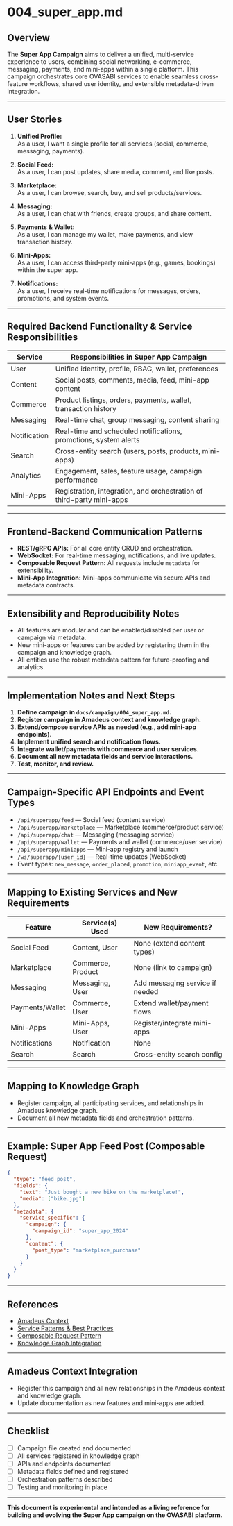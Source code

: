 # 004_super_app.md

## Overview

The **Super App Campaign** aims to deliver a unified, multi-service experience to users, combining
social networking, e-commerce, messaging, payments, and mini-apps within a single platform. This
campaign orchestrates core OVASABI services to enable seamless cross-feature workflows, shared user
identity, and extensible metadata-driven integration.

---

## User Stories

1. **Unified Profile:**  
   As a user, I want a single profile for all services (social, commerce, messaging, payments).

2. **Social Feed:**  
   As a user, I can post updates, share media, comment, and like posts.

3. **Marketplace:**  
   As a user, I can browse, search, buy, and sell products/services.

4. **Messaging:**  
   As a user, I can chat with friends, create groups, and share content.

5. **Payments & Wallet:**  
   As a user, I can manage my wallet, make payments, and view transaction history.

6. **Mini-Apps:**  
   As a user, I can access third-party mini-apps (e.g., games, bookings) within the super app.

7. **Notifications:**  
   As a user, I receive real-time notifications for messages, orders, promotions, and system events.

---

## Required Backend Functionality & Service Responsibilities

| Service      | Responsibilities in Super App Campaign                                |
| ------------ | --------------------------------------------------------------------- |
| User         | Unified identity, profile, RBAC, wallet, preferences                  |
| Content      | Social posts, comments, media, feed, mini-app content                 |
| Commerce     | Product listings, orders, payments, wallet, transaction history       |
| Messaging    | Real-time chat, group messaging, content sharing                      |
| Notification | Real-time and scheduled notifications, promotions, system alerts      |
| Search       | Cross-entity search (users, posts, products, mini-apps)               |
| Analytics    | Engagement, sales, feature usage, campaign performance                |
| Mini-Apps    | Registration, integration, and orchestration of third-party mini-apps |

---

## Frontend-Backend Communication Patterns

- **REST/gRPC APIs:** For all core entity CRUD and orchestration.
- **WebSocket:** For real-time messaging, notifications, and live updates.
- **Composable Request Pattern:** All requests include `metadata` for extensibility.
- **Mini-App Integration:** Mini-apps communicate via secure APIs and metadata contracts.

---

## Extensibility and Reproducibility Notes

- All features are modular and can be enabled/disabled per user or campaign via metadata.
- New mini-apps or features can be added by registering them in the campaign and knowledge graph.
- All entities use the robust metadata pattern for future-proofing and analytics.

---

## Implementation Notes and Next Steps

1. **Define campaign in `docs/campaign/004_super_app.md`.**
2. **Register campaign in Amadeus context and knowledge graph.**
3. **Extend/compose service APIs as needed (e.g., add mini-app endpoints).**
4. **Implement unified search and notification flows.**
5. **Integrate wallet/payments with commerce and user services.**
6. **Document all new metadata fields and service interactions.**
7. **Test, monitor, and review.**

---

## Campaign-Specific API Endpoints and Event Types

- `/api/superapp/feed` — Social feed (content service)
- `/api/superapp/marketplace` — Marketplace (commerce/product service)
- `/api/superapp/chat` — Messaging (messaging service)
- `/api/superapp/wallet` — Payments and wallet (commerce/user service)
- `/api/superapp/miniapps` — Mini-app registry and launch
- `/ws/superapp/{user_id}` — Real-time updates (WebSocket)
- Event types: `new_message`, `order_placed`, `promotion`, `miniapp_event`, etc.

---

## Mapping to Existing Services and New Requirements

| Feature         | Service(s) Used   | New Requirements?               |
| --------------- | ----------------- | ------------------------------- |
| Social Feed     | Content, User     | None (extend content types)     |
| Marketplace     | Commerce, Product | None (link to campaign)         |
| Messaging       | Messaging, User   | Add messaging service if needed |
| Payments/Wallet | Commerce, User    | Extend wallet/payment flows     |
| Mini-Apps       | Mini-Apps, User   | Register/integrate mini-apps    |
| Notifications   | Notification      | None                            |
| Search          | Search            | Cross-entity search config      |

---

## Mapping to Knowledge Graph

- Register campaign, all participating services, and relationships in Amadeus knowledge graph.
- Document all new metadata fields and orchestration patterns.

---

## Example: Super App Feed Post (Composable Request)

```json
{
  "type": "feed_post",
  "fields": {
    "text": "Just bought a new bike on the marketplace!",
    "media": ["bike.jpg"]
  },
  "metadata": {
    "service_specific": {
      "campaign": {
        "campaign_id": "super_app_2024"
      },
      "content": {
        "post_type": "marketplace_purchase"
      }
    }
  }
}
```

---

## References

- [Amadeus Context](../amadeus/amadeus_context.md)
- [Service Patterns & Best Practices](../amadeus/service_patterns_and_research.md)
- [Composable Request Pattern](../amadeus/amadeus_context.md#composable-request-pattern-standard)
- [Knowledge Graph Integration](../amadeus/amadeus_context.md#knowledge-graph-structure)

---

## Amadeus Context Integration

- Register this campaign and all new relationships in the Amadeus context and knowledge graph.
- Update documentation as new features and mini-apps are added.

---

## Checklist

- [ ] Campaign file created and documented
- [ ] All services registered in knowledge graph
- [ ] APIs and endpoints documented
- [ ] Metadata fields defined and registered
- [ ] Orchestration patterns described
- [ ] Testing and monitoring in place

---

**This document is experimental and intended as a living reference for building and evolving the
Super App campaign on the OVASABI platform.**

